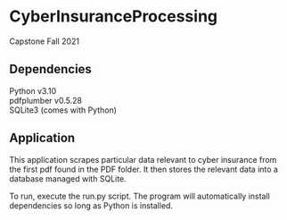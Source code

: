 # CyberInsuranceProcessing
Capstone Fall 2021

Dependencies
--------------
Python v3.10<br />
pdfplumber v0.5.28<br />
SQLite3 (comes with Python)

Application
--------------
This application scrapes particular data relevant to cyber insurance from the first pdf found in the PDF folder. It then stores the relevant data into a database managed with SQLite.

To run, execute the run.py script. The program will automatically install dependencies so long as Python is installed.
